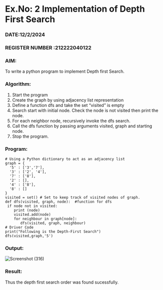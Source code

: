 # Ex.No: 2  Implementation of Depth First Search
### DATE:12/2/2024                                                                           
### REGISTER NUMBER :212222040122 
### AIM: 
To write a python program to implement Depth first Search. 
### Algorithm:
1. Start the program
2. Create the graph by using adjacency list representation
3. Define a function dfs and take the set “visited” is empty 
4. Search start with initial node. Check the node is not visited then print the node.
5. For each neighbor node, recursively invoke the dfs search.
6. Call the dfs function by passing arguments visited, graph and starting node.
7. Stop the program.
### Program:
```
# Using a Python dictionary to act as an adjacency list
graph = {
  '5' : ['3','7'],
  '3' : ['2', '4'],
  '7' : ['8'],
  '2' : [],
  '4' : ['8'],
  '8' : []
}
visited = set() # Set to keep track of visited nodes of graph.
def dfs(visited, graph, node):  #function for dfs 
 if node not in visited:
    print (node)
    visited.add(node)
    for neighbour in graph[node]:
       dfs(visited, graph, neighbour)
# Driver Code
print("Following is the Depth-First Search")
dfs(visited,graph,'5')
```
### Output:
![Screenshot (316)](https://github.com/Praveenanagaraji22/AI_Lab_2023-24/assets/119393514/985769c8-5e2a-492b-922c-1c952e46abc2)
### Result:
Thus the depth first search order was found sucessfully.

